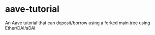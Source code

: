 # aave-tutorial
An Aave tutorial that can deposit/borrow using a forked main 
tree using Ether/DAI/aDAI

